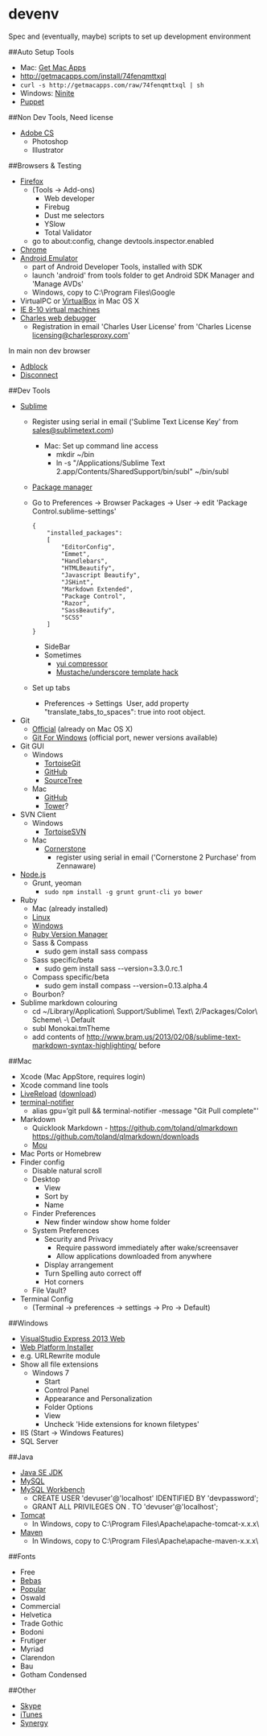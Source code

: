 devenv
======

Spec and (eventually, maybe) scripts to set up development environment

##Auto Setup Tools
 - Mac: [Get Mac Apps](http://getmacapps.com/)
  - http://getmacapps.com/install/74fenqmttxql
  - `curl -s http://getmacapps.com/raw/74fenqmttxql | sh`
 - Windows: [Ninite](http://ninite.com/)
 - [Puppet](https://github.com/puppetlabs/puppet)

##Non Dev Tools, Need license

 - [Adobe CS](http://helpx.adobe.com/x-productkb/policy-pricing/cs6-product-downloads.html)
   - Photoshop
   - Illustrator

##Browsers & Testing

 - [Firefox](http://mozilla.org/en-GB/products/download.html)
   - (Tools -> Add-ons)
     - Web developer
     - Firebug
     - Dust me selectors
     - YSlow
     - Total Validator
   - go to about:config, change devtools.inspector.enabled
 - [Chrome](https://www.google.com/intl/en/chrome/browser/)
 - [Android Emulator](http://developer.android.com/sdk/index.html)
   - part of Android Developer Tools, installed with SDK 
   - launch 'android' from tools folder to get Android SDK Manager and 'Manage AVDs'
   - Windows, copy to C:\Program Files\Google
 - VirtualPC or [VirtualBox](https://www.virtualbox.org/wiki/Downloads ) in Mac OS X 
 - [IE 8-10 virtual machines](http://www.modern.ie/en-us/virtualization-tools)  
 - [Charles web debugger](http://www.charlesproxy.com) 
   - Registration in email 'Charles User License' from 'Charles License <licensing@charlesproxy.com>'

 
In main non dev browser

 - [Adblock](https://adblockplus.org)
 - [Disconnect](https://disconnect.me)

##Dev Tools

 - [Sublime](http://www.sublimetext.com)
   - Register using serial in email ('Sublime Text License Key' from sales@sublimetext.com)
     - Mac: Set up command line access 
       - mkdir ~/bin
       - ln -s "/Applications/Sublime Text 2.app/Contents/SharedSupport/bin/subl" ~/bin/subl
   - [Package manager](http://wbond.net/sublime_packages/package_control/installation)
   - Go to Preferences -> Browser Packages -> User -> edit 'Package Control.sublime-settings'

        ```
        {
        	"installed_packages":
        	[
        		"EditorConfig",
        		"Emmet",
        		"Handlebars",
        		"HTMLBeautify",
        		"Javascript Beautify",
        		"JSHint",
        		"Markdown Extended",
        		"Package Control",
        		"Razor",
        		"SassBeautify",
        		"SCSS"
        	]
        }
        ```

     - SideBar
     - Sometimes
       - [yui compressor](http://tech.diaslopes.com/?p=61)
       - [Mustache/underscore template hack](http://stackoverflow.com/questions/9655039/sublime-text-2-recognize-underscore-templates-as-html)
   - Set up tabs
     - Preferences -> Settings ­ User, add property "translate_tabs_to_spaces": true into root object. 
 - Git
   - [Official](http://git-scm.com/download) (already on Mac OS X)
   - [Git For Windows](http://msysgit.github.io/) (official port, newer versions available)
 - Git GUI
   - Windows
     - [TortoiseGit](http://code.google.com/p/tortoisegit/)
     - [GitHub](http://windows.github.com)
     - [SourceTree](http://www.sourcetreeapp.com)
   - Mac
     - [GitHub](http://mac.github.com)
     - [Tower](http://www.git-tower.com/)?
 - SVN Client
   - Windows
     - [TortoiseSVN](http://tortoisesvn.net/)
   - Mac
     - [Cornerstone](http://www.zennaware.com/cornerstone/index.php)
       - register using serial in email ('Cornerstone 2 Purchase' from Zennaware)
 - [Node.js](http://nodejs.org)
   - Grunt, yeoman
     - `sudo npm install -g grunt grunt-cli yo bower`
 - Ruby 
   - Mac (already installed)
   - [Linux](https://www.ruby-lang.org/en/downloads/)
   - [Windows](http://rubyinstaller.org/)
   - [Ruby Version Manager](http://rvm.io)
   - Sass & Compass
     - sudo gem install sass compass
   - Sass specific/beta
     - sudo gem install sass --version=3.3.0.rc.1
   - Compass specific/beta
     - sudo gem install compass --version=0.13.alpha.4
   - Bourbon?
 - Sublime markdown colouring
   - cd ~/Library/Application\ Support/Sublime\ Text\ 2/Packages/Color\ Scheme\ -\ Default
   - subl Monokai.tmTheme
   - add contents of http://www.bram.us/2013/02/08/sublime-text-markdown-syntax-highlighting/  before </array>

##Mac

 - Xcode (Mac AppStore, requires login)
 - Xcode command line tools
 - [LiveReload](http://www.livereload.com/) ([download](http://download.livereload.com/LiveReload-2.3.34.zip))
 - [terminal-notifier](https://github.com/alloy/terminal-notifier)
   - alias gpu=‘git pull && terminal-notifier -message "Git Pull complete"'
 - Markdown
   - Quicklook Markdown - https://github.com/toland/qlmarkdown  https://github.com/toland/qlmarkdown/downloads 
   - [Mou](http://mouapp.com/)
 - Mac Ports or Homebrew
 - Finder config
   - Disable natural scroll
   - Desktop
     - View
     - Sort by
     - Name
   - Finder Preferences
     - New finder window show home folder
   - System Preferences
     - Security and Privacy
       - Require password immediately after wake/screensaver
       - Allow applications downloaded from anywhere
     - Display arrangement
     - Turn Spelling auto correct off
     - Hot corners
   - File Vault?
 - Terminal Config
   - (Terminal -> preferences -> settings -> Pro -> Default)

##Windows

 - [VisualStudio Express 2013 Web](http://www.microsoft.com/en-gb/download/details.aspx?id=40747)
 - [Web Platform Installer](http://www.microsoft.com/web/downloads/platform.aspx)
  - e.g. URLRewrite module
 - Show all file extensions
   - Windows 7
     - Start 
     - Control Panel
     - Appearance and Personalization
     - Folder Options
     - View
     - Uncheck 'Hide extensions for known filetypes'
 - IIS (Start -> Windows Features)
 - SQL Server

##Java

 - [Java SE JDK](http://www.oracle.com/technetwork/java/javase/downloads/index.html?ssSourceSiteId=otnjp)
 - [MySQL](http://dev.mysql.com/downloads/mysql/)
 - [MySQL Workbench](http://dev.mysql.com/downloads/tools/workbench/)
   - CREATE USER 'devuser'@'localhost' IDENTIFIED BY 'devpassword';
   - GRANT ALL PRIVILEGES ON *.* TO 'devuser'@'localhost';
 - [Tomcat](http://tomcat.apache.org/download-80.cgi)
   - In Windows, copy to C:\Program Files\Apache\apache-tomcat-x.x.x\
 - [Maven](http://maven.apache.org/download.cgi)
   - In Windows, copy to C:\Program Files\Apache\apache-maven-x.x.x\

##Fonts

 - Free
  - [Bebas](http://fontfabric.com/bebas-neue/)
  - [Popular](http://www.fontsquirrel.com/fonts/list/popular)
  - Oswald
 - Commercial
  - Helvetica
  - Trade Gothic
  - Bodoni
  - Frutiger
  - Myriad
  - Clarendon
  - Bau
  - Gotham Condensed

##Other

 - [Skype](http://www.skype.com/en/download-skype/skype-for-computer/)
 - [iTunes](https://www.apple.com/uk/itunes/)
 - [Synergy](http://synergy-foss.org/)
